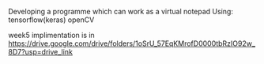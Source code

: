 Developing a programme which can work as a virtual notepad 
Using:
  tensorflow(keras)
  openCV

week5 implimentation is in https://drive.google.com/drive/folders/1oSrU_57EqKMrofD0000tbRzIO92w_8D7?usp=drive_link



